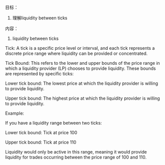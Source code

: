 目标：
1. 理解liquidity between ticks 


内容：
1. liquidity between ticks 

Tick: A tick is a specific price level or interval, and each tick represents a discrete price range where liquidity can be provided or concentrated.

Tick Bound: This refers to the lower and upper bounds of the price range in which a liquidity provider (LP) chooses to provide liquidity. These bounds are represented by specific ticks:

Lower tick bound: The lowest price at which the liquidity provider is willing to provide liquidity.

Upper tick bound: The highest price at which the liquidity provider is willing to provide liquidity.

Example:

If you have a liquidity range between two ticks:

Lower tick bound: Tick at price 100

Upper tick bound: Tick at price 110

Liquidity would only be active in this range, meaning it would provide liquidity for trades occurring between the price range of 100 and 110.